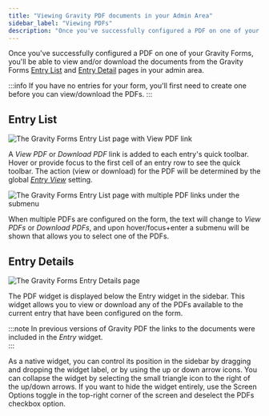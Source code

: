 ```yaml
---
title: "Viewing Gravity PDF documents in your Admin Area"
sidebar_label: "Viewing PDFs"
description: "Once you've successfully configured a PDF on one of your Gravity Forms, you'll be able to view and download the PDFs from the Gravity Forms entry list and detail pages."
---
```


Once you've successfully configured a PDF on one of your Gravity Forms, you'll be able to view and/or download the documents from the Gravity Forms [Entry List](https://docs.gravityforms.com/entries/) and [Entry Detail](https://docs.gravityforms.com/entry-detail/) pages in your admin area. 

:::info
If you have no entries for your form, you'll first need to create one before you can view/download the PDFs.
:::

## Entry List 

![The Gravity Forms Entry List page with View PDF link](https://resources.gravitypdf.com/uploads/2021/03/v6-Entry-List-Single-PDF.png)

A _View PDF_ or _Download PDF_ link is added to each entry's quick toolbar. Hover or provide focus to the first cell of an entry row to see the quick toolbar. The action (view or download) for the PDF will be determined by the global [*Entry View*](global-settings.md#entry-view) setting. 

![The Gravity Forms Entry List page with multiple PDF links under the submenu](https://resources.gravitypdf.com/uploads/2021/03/v6-Entry-List-Multiple-PDFs.png) 

When multiple PDFs are configured on the form, the text will change to _View PDFs_ or _Download PDFs_, and upon hover/focus+enter a submenu will be shown that allows you to select one of the PDFs. 

## Entry Details 

![The Gravity Forms Entry Details page](https://resources.gravitypdf.com/uploads/2021/03/Entry-Details-v6.png) 

The PDF widget is displayed below the Entry widget in the sidebar. This widget allows you to view or download any of the PDFs available to the current entry that have been configured on the form. 

:::note
In previous versions of Gravity PDF the links to the documents were included in the _Entry_ widget.  
:::

As a native widget, you can control its position in the sidebar by dragging and dropping the widget label, or by using the up or down arrow icons. You can collapse the widget by selecting the small triangle icon to the right of the up/down arrows. If you want to hide the widget entirely, use the Screen Options toggle in the top-right corner of the screen and deselect the PDFs checkbox option.